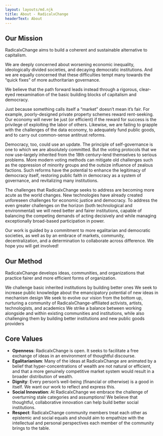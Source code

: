 ```yaml
---
layout: layouts/md.njk
title: About - RadicalxChange
headerText: About
---
```


## Our Mission

RadicalxChange aims to build a coherent and sustainable alternative to capitalism.

We are deeply concerned about worsening economic inequality, ideologically divided societies, and decaying democratic institutions. And we are equally concerned that these difficulties tempt many towards the “quick fixes” of more authoritarian governance.

We believe that the path forward leads instead through a rigorous, clear-eyed reexamination of the basic building blocks of capitalism and democracy.

Just because something calls itself a “market” doesn’t mean it’s fair. For example, poorly-designed private property schemes reward rent-seeking. Our economy will never be just (or efficient) if the reward for success is the privilege of exploiting the labor of others. Likewise, we are failing to grapple with the challenges of the data economy, to adequately fund public goods, and to carry out common-sense antitrust reforms.

Democracy, too, could use an update. The principle of self-governance is one to which we are absolutely committed. But the voting protocols that we now use–largely inherited from the 18th century–lend themselves to serious problems. More modern voting methods can mitigate old challenges such as the oppression of minority groups and the outsize influence of zealous factions. Such reforms have the potential to enhance the legitimacy of democracy itself, restoring public faith in democracy as a system of governance, and revitalizing many institutions.

The challenges that RadicalxChange seeks to address are becoming more acute as the world changes. New technologies have already created unforeseen challenges for economic justice and democracy. To address the even greater challenges on the horizon (both technological and environmental) we will need better and fairer institutions, capable of balancing the competing demands of acting decisively and while managing exceptionally broad-based participation in power.

Our work is guided by a commitment to more egalitarian and democratic societies, as well as by an embrace of markets, community, decentralization, and a determination to collaborate across difference. We hope you will get involved!

## Our Method

RadicalxChange develops ideas, communities, and organizations that practice fairer and more efficient forms of organization.

We challenge basic inherited institutions by building better ones
We seek to increase public knowledge about the emancipatory potential of new ideas in mechanism design
We seek to evolve our vision from the bottom up, nurturing a community of RadicalxChange-affiliated activists, artists, technologists, and academics
We strike a balance between working alongside and within existing communities and institutions, while also challenging them by building better institutions and new public goods providers

## Core Values

- **Openness**: RadicalxChange is open. It seeks to facilitate a free exchange of ideas in an environment of thoughtful discourse.
- **Egalitarianism**: Many of the ideas at RadicalxChange are animated by a belief that hyper-concentrations of wealth are not natural or efficient, and that a more genuinely competitive market system would result in a broader distribution of wealth.
- **Dignity**: Every person’s well-being (financial or otherwise) is a good in itself. We want our work to reflect and express this.
- **Social Innovation**: At RadicalxChange we embrace the challenge of overturning stale categories and assumptions! We believe that thoughtful, collaborative innovation can help build better social institutions.
- **Respect**: RadicalxChange community members treat each other as epistemic and social equals and should aim to empathize with the intellectual and personal perspectives each member of the community brings to the table.
